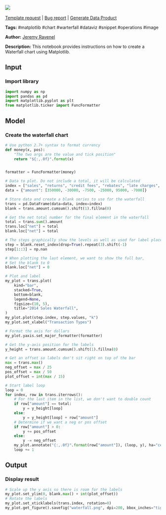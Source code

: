 <a href="https://app.naas.ai/user-redirect/naas/downloader?url=https://raw.githubusercontent.com/jupyter-naas/awesome-notebooks/master/Matplotlib/Matplotlib_Create_Waterfall_chart.ipynb" target="_parent"><img src="https://naasai-public.s3.eu-west-3.amazonaws.com/Open_in_Naas_Lab.svg"/></a><br><br><a href="https://github.com/jupyter-naas/awesome-notebooks/issues/new?assignees=&labels=&template=template-request.md&title=Tool+-+Action+of+the+notebook+">Template request</a> | <a href="https://github.com/jupyter-naas/awesome-notebooks/issues/new?assignees=&labels=bug&template=bug_report.md&title=Matplotlib+-+Create+Waterfall+chart:+Error+short+description">Bug report</a> | <a href="https://app.naas.ai/user-redirect/naas/downloader?url=https://raw.githubusercontent.com/jupyter-naas/awesome-notebooks/master/Naas/Naas_Start_data_product.ipynb" target="_parent">Generate Data Product</a>

**Tags:** #matplotlib #chart #warterfall #dataviz #snippet #operations #image

**Author:** [Jeremy Ravenel](https://www.linkedin.com/in/ACoAAAJHE7sB5OxuKHuzguZ9L6lfDHqw--cdnJg/)

**Description:** This notebook provides instructions on how to create a Waterfall chart using Matplotlib.

## Input

### Import library


```python
import numpy as np
import pandas as pd
import matplotlib.pyplot as plt
from matplotlib.ticker import FuncFormatter
```

## Model

### Create the waterfall chart


```python
# Use python 2.7+ syntax to format currency
def money(x, pos):
    "The two args are the value and tick position"
    return "${:,.0f}".format(x)


formatter = FuncFormatter(money)

# Data to plot. Do not include a total, it will be calculated
index = ["sales", "returns", "credit fees", "rebates", "late charges", "shipping"]
data = {"amount": [350000, -30000, -7500, -25000, 95000, -7000]}

# Store data and create a blank series to use for the waterfall
trans = pd.DataFrame(data=data, index=index)
blank = trans.amount.cumsum().shift(1).fillna(0)

# Get the net total number for the final element in the waterfall
total = trans.sum().amount
trans.loc["net"] = total
blank.loc["net"] = total

# The steps graphically show the levels as well as used for label placement
step = blank.reset_index(drop=True).repeat(3).shift(-1)
step[1::3] = np.nan

# When plotting the last element, we want to show the full bar,
# Set the blank to 0
blank.loc["net"] = 0

# Plot and label
my_plot = trans.plot(
    kind="bar",
    stacked=True,
    bottom=blank,
    legend=None,
    figsize=(10, 5),
    title="2014 Sales Waterfall",
)
my_plot.plot(step.index, step.values, "k")
my_plot.set_xlabel("Transaction Types")

# Format the axis for dollars
my_plot.yaxis.set_major_formatter(formatter)

# Get the y-axis position for the labels
y_height = trans.amount.cumsum().shift(1).fillna(0)

# Get an offset so labels don't sit right on top of the bar
max = trans.max()
neg_offset = max / 25
pos_offset = max / 50
plot_offset = int(max / 15)

# Start label loop
loop = 0
for index, row in trans.iterrows():
    # For the last item in the list, we don't want to double count
    if row["amount"] == total:
        y = y_height[loop]
    else:
        y = y_height[loop] + row["amount"]
    # Determine if we want a neg or pos offset
    if row["amount"] > 0:
        y += pos_offset
    else:
        y -= neg_offset
    my_plot.annotate("{:,.0f}".format(row["amount"]), (loop, y), ha="center")
    loop += 1
```

## Output

### Display result


```python
# Scale up the y axis so there is room for the labels
my_plot.set_ylim(0, blank.max() + int(plot_offset))
# Rotate the labels
my_plot.set_xticklabels(trans.index, rotation=0)
my_plot.get_figure().savefig("waterfall.png", dpi=200, bbox_inches="tight")
```
